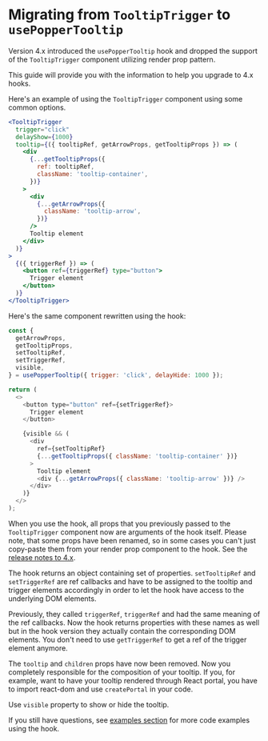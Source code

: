 # Migrating from `TooltipTrigger` to `usePopperTooltip`

Version 4.x introduced the `usePopperTooltip` hook and dropped the support of the `TooltipTrigger` component utilizing
render prop pattern.

This guide will provide you with the information to help you upgrade to 4.x hooks.

Here's an example of using the `TooltipTrigger` component using some common options.

```jsx
<TooltipTrigger
  trigger="click"
  delayShow={1000}
  tooltip={({ tooltipRef, getArrowProps, getTooltipProps }) => (
    <div
      {...getTooltipProps({
        ref: tooltipRef,
        className: 'tooltip-container',
      })}
    >
      <div
        {...getArrowProps({
          className: 'tooltip-arrow',
        })}
      />
      Tooltip element
    </div>
  )}
>
  {({ triggerRef }) => (
    <button ref={triggerRef} type="button">
      Trigger element
    </button>
  )}
</TooltipTrigger>
```

Here's the same component rewritten using the hook:

```js
const {
  getArrowProps,
  getTooltipProps,
  setTooltipRef,
  setTriggerRef,
  visible,
} = usePopperTooltip({ trigger: 'click', delayHide: 1000 });

return (
  <>
    <button type="button" ref={setTriggerRef}>
      Trigger element
    </button>

    {visible && (
      <div
        ref={setTooltipRef}
        {...getTooltipProps({ className: 'tooltip-container' })}
      >
        Tooltip element
        <div {...getArrowProps({ className: 'tooltip-arrow' })} />
      </div>
    )}
  </>
);
```

When you use the hook, all props that you previously passed to the `TooltipTrigger` component now are arguments of the
hook itself. Please note, that some props have been renamed, so in some cases you can't just copy-paste them from your
render prop component to the hook. See the [release notes to 4.x](release-notes.md).

The hook returns an object containing set of properties. `setTooltipRef` and `setTriggerRef` are ref callbacks and have
to be assigned to the tooltip and trigger elements accordingly in order to let the hook have access to the underlying
DOM elements.

Previously, they called `triggerRef`, `triggerRef` and had the same meaning of the ref callbacks. Now the hook returns
properties with these names as well but in the hook version they actually contain the corresponding DOM elements. You
don't need to use `getTriggerRef` to get a ref of the trigger element anymore.

The `tooltip` and `children` props have now been removed. Now you completely responsible for the composition of your
tooltip. If you, for example, want to have your tooltip rendered through React portal, you have to import react-dom and
use `createPortal` in your code.

Use `visible` property to show or hide the tooltip.

If you still have questions, see [examples section](README.md#examples) for more code examples using the hook.
